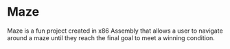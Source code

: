 # Maze

Maze is a fun project created in x86 Assembly that allows a user to navigate around a maze until they reach the final goal to meet a winning condition.
